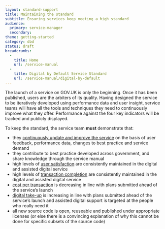 ```yaml
---
layout: standard-support
title: Maintaining the standard
subtitle: Ensuring services keep meeting a high standard
audience:
  primary: service-manager
  secondary:
theme: getting-started
category: dbd
status: draft
breadcrumbs:
  -
    title: Home
    url: /service-manual
  -
    title: Digital by Default Service Standard
    url: /service-manual/digital-by-default
---
```


The launch of a service on GOV.UK is only the beginning. Once it has been published, users are the arbiters of its quality. Having designed the service to be iteratively developed using performance data and user insight, service teams will have all the tools and techniques they need to continuously improve what they offer. Performance against the four key indicators will be tracked and publicly displayed.

To keep the standard, the service team **must** demonstrate that:

- they [continuously update and improve the service](/service-manual/agile/continuous-delivery.html) on the basis of user feedback, performance data, changes to best practice and service demand
- they contribute to best practice developed across government, and share knowledge through the service manual
- high levels of [user satisfaction](/service-manual/measurement/user-satisfaction.html) are consistently maintained in the digital and assisted digital service
- high levels of [transaction completion](/service-manual/measurement/completion-rate.html) are consistently maintained in the digital and assisted digital service
- [cost per transaction](/service-manual/measurement/cost-per-transaction.html) is decreasing in line with plans submitted ahead of the service’s launch
- [digital take-up](/service-manual/measurement/digital-takeup.html) is increasing in line with plans submitted ahead of the service’s launch and assisted digital support is targeted at the people who really need it
- all new source code is open, reuseable and published under appropriate licenses (or else there is a convincing explanation of why this cannot be done for specific subsets of the source code)
